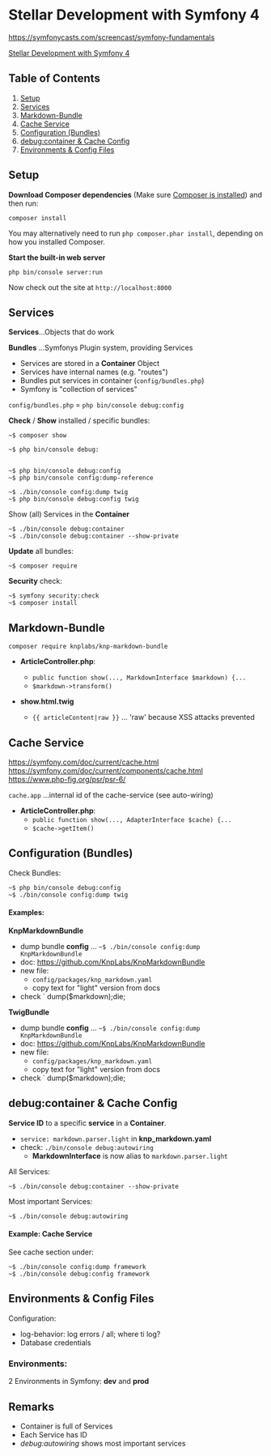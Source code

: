 # Stellar Development with Symfony 4
https://symfonycasts.com/screencast/symfony-fundamentals

[Stellar Development with Symfony 4](https://knpuniversity.com/screencast/symfony4)

## Table of Contents
1. [Setup](#setup)
2. [Services](#services)
3. [Markdown-Bundle](#markdown)
4. [Cache Service](#cache)
5. [Configuration (Bundles)](#config)
6. [debug:container & Cache Config](#debug)
7. [Environments & Config Files](#environments)


## Setup <a name="setup"></a>
**Download Composer dependencies** (Make sure  [Composer is installed](https://getcomposer.org/download/))
and then run:
```
composer install
```

You may alternatively need to run `php composer.phar install`, depending
on how you installed Composer.

**Start the built-in web server**
```
php bin/console server:run
```

Now check out the site at `http://localhost:8000`

## Services <a name="services"></a>
**Services**...Objects that do work

**Bundles** ...Symfonys Plugin system, providing Services

+ Services are stored in a **Container** Object
+ Services have internal names (e.g. "routes")
+ Bundles put services in container (`config/bundles.php`)
+ Symfony is "collection of services"

`config/bundles.php` = `php bin/console debug:config`

**Check** / **Show** installed / specific bundles:
```angular2html
~$ composer show

~$ php bin/console debug:


~$ php bin/console debug:config
~$ php bin/console config:dump-reference

~$ ./bin/console config:dump twig
~$ php bin/console debug:config twig
```


Show (all) Services in the **Container**
```angular2html
~$ ./bin/console debug:container 
~$ ./bin/console debug:container --show-private
```


**Update** all bundles:
```angular2html
~$ composer require
```

**Security** check:
```angular2html
~$ symfony security:check
~$ composer install
```

## Markdown-Bundle  <a name="markdown"></a>

`composer require knplabs/knp-markdown-bundle`

+ **ArticleController.php**:
    + `public function show(..., MarkdownInterface $markdown) {...`
    + `$markdown->transform()`

+ **show.html.twig**
    + `{{ articleContent|raw }}`  ... 'raw' because XSS attacks prevented
    
## Cache Service <a name="cache"></a>
https://symfony.com/doc/current/cache.html  
https://symfony.com/doc/current/components/cache.html   
https://www.php-fig.org/psr/psr-6/

`cache.app` ...internal id of the cache-service (see auto-wiring)

+ **ArticleController.php**:
    + `public function show(..., AdapterInterface $cache) {...`
    + `$cache->getItem()`

## Configuration (Bundles)  <a name="config"></a>
Check Bundles:
```angular2html
~$ php bin/console debug:config
~$ ./bin/console config:dump twig
```
#### Examples: 
**KnpMarkdownBundle**
+ dump bundle **config** ... `~$ ./bin/console config:dump KnpMarkdownBundle`
+ doc: https://github.com/KnpLabs/KnpMarkdownBundle
+ new file: 
    + `config/packages/knp_markdown.yaml` 
    + copy text for "light" version from docs
+ check `        dump($markdown);die;


**TwigBundle**
+ dump bundle **config** ... `~$ ./bin/console config:dump KnpMarkdownBundle`
+ doc: https://github.com/KnpLabs/KnpMarkdownBundle
+ new file: 
    + `config/packages/knp_markdown.yaml` 
    + copy text for "light" version from docs
+ check `        dump($markdown);die;

## debug:container & Cache Config <a name="debug"></a>
**Service ID** to a specific **service** in a **Container**.

+ `service: markdown.parser.light` in  **knp_markdown.yaml**
+ check: `./bin/console debug:autowiring`   
    + **MarkdownInterface** is now alias to `markdown.parser.light`     

All Services:
```angular2html
~$ ./bin/console debug:container --show-private
```
Most important Services:
```angular2html
~$ ./bin/console debug:autowiring
```


#### Example: Cache Service

See cache section under:
```angular2html
~$ ./bin/console config:dump framework
~$ ./bin/console debug:config framework
```

## Environments & Config Files  <a name="environments"></a>
Configuration: 
+ log-behavior: log errors / all; where ti log?
+ Database credentials 

### Environments:
2 Environments in Symfony: **dev** and **prod**
    
    
    
## Remarks
+ Container is full of Services
+ Each Service has ID
+ *debug:autowiring* shows most important services
    
    
    
    
    
    
    
    
    
    
    
    
    
    
    
    